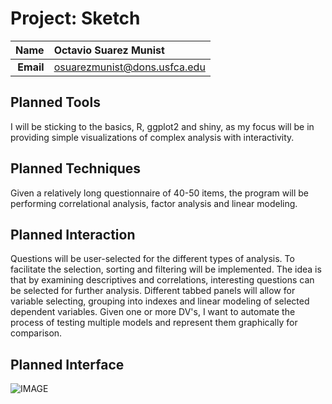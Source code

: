 Project: Sketch
==============================

| **Name**  | Octavio Suarez Munist  |
|----------:|:-------------|
| **Email** | osuarezmunist@dons.usfca.edu |


Planned Tools
------------------------------
I will be sticking to the basics, R, ggplot2 and shiny, as my focus will be in providing simple visualizations of complex analysis with interactivity.

Planned Techniques
------------------------------
Given a relatively long questionnaire of 40-50 items, the program will be performing correlational analysis, factor analysis and linear modeling.

Planned Interaction
------------------------------
Questions will be user-selected for the different types of analysis. To facilitate the selection, sorting and filtering will be implemented. The idea is that by examining descriptives and correlations, interesting questions can be selected for further analysis. Different tabbed panels will allow for variable selecting, grouping into indexes and linear modeling of selected dependent variables. Given one or more DV's, I want to automate the process of testing multiple models and represent them graphically for comparison.

Planned Interface
------------------------------
![IMAGE](anscombe_quartet.png)
 
